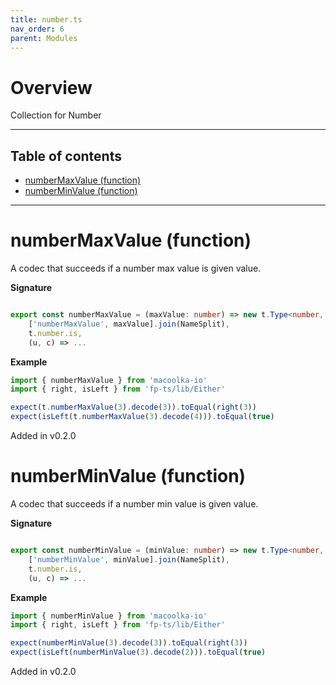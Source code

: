 ```yaml
---
title: number.ts
nav_order: 6
parent: Modules
---
```


# Overview

Collection for Number

---

<h2 class="text-delta">Table of contents</h2>

- [numberMaxValue (function)](#numbermaxvalue-function)
- [numberMinValue (function)](#numberminvalue-function)

---

# numberMaxValue (function)

A codec that succeeds if a number max value is given value.

**Signature**

```ts

export const numberMaxValue = (maxValue: number) => new t.Type<number, number, unknown>(
    ['numberMaxValue', maxValue].join(NameSplit),
    t.number.is,
    (u, c) => ...

```

**Example**

```ts
import { numberMaxValue } from 'macoolka-io'
import { right, isLeft } from 'fp-ts/lib/Either'

expect(t.numberMaxValue(3).decode(3)).toEqual(right(3))
expect(isLeft(t.numberMaxValue(3).decode(4))).toEqual(true)
```

Added in v0.2.0

# numberMinValue (function)

A codec that succeeds if a number min value is given value.

**Signature**

```ts

export const numberMinValue = (minValue: number) => new t.Type<number, number, unknown>(
    ['numberMinValue', minValue].join(NameSplit),
    t.number.is,
    (u, c) => ...

```

**Example**

```ts
import { numberMinValue } from 'macoolka-io'
import { right, isLeft } from 'fp-ts/lib/Either'

expect(numberMinValue(3).decode(3)).toEqual(right(3))
expect(isLeft(numberMinValue(3).decode(2))).toEqual(true)
```

Added in v0.2.0
